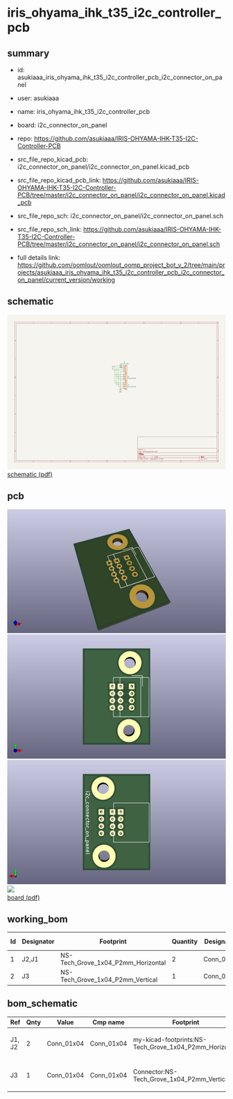 # iris_ohyama_ihk_t35_i2c_controller_pcb
 
## summary 
* id: asukiaaa_iris_ohyama_ihk_t35_i2c_controller_pcb_i2c_connector_on_panel
* user: asukiaaa
* name: iris_ohyama_ihk_t35_i2c_controller_pcb
* board: i2c_connector_on_panel
* repo: https://github.com/asukiaaa/IRIS-OHYAMA-IHK-T35-I2C-Controller-PCB
* src_file_repo_kicad_pcb: i2c_connector_on_panel/i2c_connector_on_panel.kicad_pcb
* src_file_repo_kicad_pcb_link: https://github.com/asukiaaa/IRIS-OHYAMA-IHK-T35-I2C-Controller-PCB/tree/master/i2c_connector_on_panel/i2c_connector_on_panel.kicad_pcb


* src_file_repo_sch: i2c_connector_on_panel/i2c_connector_on_panel.sch
* src_file_repo_sch_link: https://github.com/asukiaaa/IRIS-OHYAMA-IHK-T35-I2C-Controller-PCB/tree/master/i2c_connector_on_panel/i2c_connector_on_panel.sch
* full details link: https://github.com/oomlout/oomlout_oomp_project_bot_v_2/tree/main/projects/asukiaaa_iris_ohyama_ihk_t35_i2c_controller_pcb_i2c_connector_on_panel/current_version/working  

## schematic  
![](working_schematic_600.png)  
[schematic (pdf)](working_schematic.pdf) 






















## pcb  
![](working_3d_600.png) 
![](working_3d_front_600.png)  
![](working_3d_back_600.png)  
![](working_600.png)  
[board (pdf)](working.pdf)  

## working_bom
| Id | Designator | Footprint | Quantity | Designation | Supplier and ref |  | None | 
| --- | --- | --- | --- | --- | --- | --- | --- | 
| 1 | J2,J1 | NS-Tech_Grove_1x04_P2mm_Horizontal | 2 | Conn_01x04 |  |  | [''] | 
| 2 | J3 | NS-Tech_Grove_1x04_P2mm_Vertical | 1 | Conn_01x04 |  |  | [''] | 


## bom_schematic
| Ref | Qnty | Value | Cmp name | Footprint | Description | Vendor | DNP | 
| --- | --- | --- | --- | --- | --- | --- | --- | 
| J1, J2 | 2 | Conn_01x04 | Conn_01x04 | my-kicad-footprints:NS-Tech_Grove_1x04_P2mm_Horizontal | Generic connector, single row, 01x04, script generated (kicad-library-utils/schlib/autogen/connector/) |  |  | 
| J3 | 1 | Conn_01x04 | Conn_01x04 | Connector:NS-Tech_Grove_1x04_P2mm_Vertical | Generic connector, single row, 01x04, script generated (kicad-library-utils/schlib/autogen/connector/) |  |  | 




